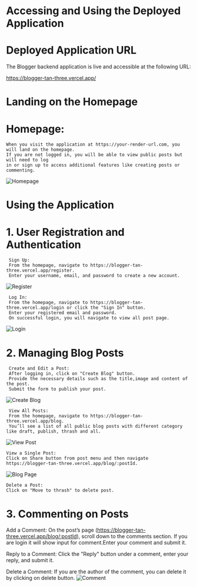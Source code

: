 # Accessing and Using the Deployed Application
# Deployed Application URL
The Blogger backend application is live and accessible at the following URL:

https://blogger-tan-three.vercel.app/ 

# Landing on the Homepage 
   # Homepage:
    When you visit the application at https://your-render-url.com, you will land on the homepage.
    If you are not logged in, you will be able to view public posts but will need to log
    in or sign up to access additional features like creating posts or commenting.

![Homepage](https://github.com/user-attachments/assets/c68b767a-6586-405a-81c4-38ef733aaeed)

# Using the Application
   # 1. User Registration and Authentication
     Sign Up:
     From the homepage, navigate to https://blogger-tan-three.vercel.app/register.
     Enter your username, email, and password to create a new account.

![Register](https://github.com/user-attachments/assets/d78d8aae-b9ca-44b8-9697-863df4e4c575)

     Log In:
     From the homepage, navigate to https://blogger-tan-three.vercel.app/login or click the "Sign In" button.
     Enter your registered email and password.
     On successful login, you will navigate to view all post page.
     
![Login](https://github.com/user-attachments/assets/e6a21efa-80f8-4ee4-9147-71ba58be206c)

   # 2. Managing Blog Posts
     Create and Edit a Post:
     After logging in, click on "Create Blog" button.
     Provide the necessary details such as the title,image and content of the post.
     Submit the form to publish your post.
     
![Create Blog](https://github.com/user-attachments/assets/e4be70aa-7f36-4b91-bcc2-937d004908ef)

     View All Posts:
     From the homepage, navigate to https://blogger-tan-three.vercel.app/blog.
     You’ll see a list of all public blog posts with different category like draft, publish, thrash and all.
![View Post](https://github.com/user-attachments/assets/668ab5e9-3d02-4ab1-8e53-9ce6b1851aa9)

    View a Single Post:
    Click on Share button from post menu and then navigate  https://blogger-tan-three.vercel.app/blog/:postId.
![Blog Page](https://github.com/user-attachments/assets/b3525ba9-6aba-46f8-9cb9-2457a8e5e4c9)

    Delete a Post:
    Click on "Move to thrash" to delete post.
   #  3. Commenting on Posts
   Add a Comment:
   On the post’s page (https://blogger-tan-three.vercel.app/blog/:postId), scroll down to the comments section.
   If you are login it will show input for comment.Enter your comment and submit it.
   
   Reply to a Comment:
   Click the "Reply" button under a comment, enter your reply, and submit it.

   Delete a Comment:
   If you are the author of the comment, you can delete it by clicking on delete button.
![Comment](https://github.com/user-attachments/assets/2d0058f5-c438-443b-bb77-de6a2bfdc78f)
